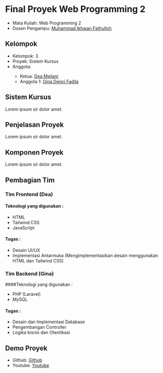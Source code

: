 # Final Proyek Web Programming 2
<ul>
  <li>Mata Kuliah: Web Programming 2</li>
  <li>Dosen Pengampu: <a href="https://github.com/Muhammad-Ikhwan-Fathulloh">Muhammad Ikhwan Fathulloh</a></li>
</ul>

## Kelompok
<ul>
  <li>Kelompok: 3</li>
  <li>Proyek: Sistem Kursus</li>
  <li>Anggota:</li>
  <ul>
    <li>Ketua: <a href="">Dea Meilani</a></li>
    <li>Anggota 1: <a href="">Gina Deisri Fadila</a></li>
  </ul>
</ul>

## Sistem Kursus 
<p>Lorem ipsum sir dolor amet.</p>

## Penjelasan Proyek
<p>Lorem ipsum sir dolor amet.</p>

## Komponen Proyek
<p>Lorem ipsum sir dolor amet.</p>

## Pembagian Tim
### Tim Frontend (Dea)
#### Teknologi yang digunakan : 
- HTML
- Tailwind CSS
- JavaScript
#### Tugas : 
- Desain UI/UX
- Implementasi Antarmuka (Mengimplementasikan desain menggunakan HTML dan Tailwind CSS)
### Tim Backend (Gina)
####Teknologi yang digunakan : 
- PHP (Laravel)
- MySQL
#### Tugas : 
- Desain dan Implementasi Database
- Pengembangan Controller 
- Logika bisnis dan Otentikasi

## Demo Proyek
<ul>
  <li>Github: <a href="">Github</a></li>
  <li>Youtube: <a href="">Youtube</a></li>
</ul>

